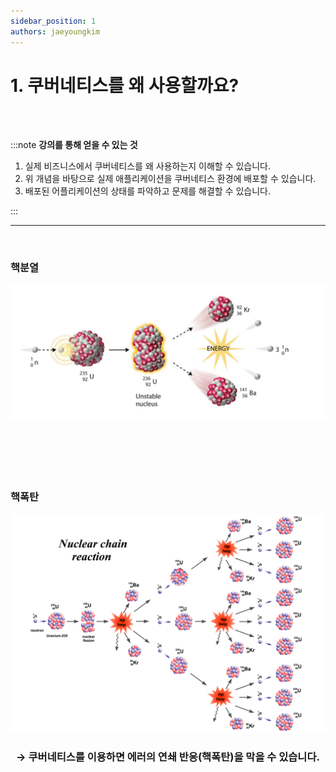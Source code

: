 ```yaml
---
sidebar_position: 1
authors: jaeyoungkim
---
```



# 1. 쿠버네티스를 왜 사용할까요?
<br/><br/>

:::note <b>강의를 통해 얻을 수 있는 것</b>
1. 실제 비즈니스에서 쿠버네티스를 왜 사용하는지 이해할 수 있습니다.
2. 위 개념을 바탕으로 실제 애플리케이션을 쿠버네티스 환경에 배포할 수 있습니다.
3. 배포된 어플리케이션의 상태를 파악하고 문제를 해결할 수 있습니다.  

:::
<br/>

----

<br/>

### 핵분열
![fission](./img/fission.png)
<br/><br/><br/><br/><br/><br/>

### 핵폭탄
![nuclear_chain_reaction](./img/nuclear_chain_reaction.png)
<br/>
<h3 align="center"> → 쿠버네티스를 이용하면 에러의 연쇄 반응(핵폭탄)을 막을 수 있습니다.</h3>